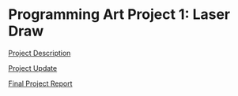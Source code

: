 # Programming Art Project 1: Laser Draw

[Project Description](Project1_Review1.pdf)

[Project Update](Project1_Review2.pdf)

[Final Project Report](https://docs.google.com/presentation/d/1y4DqJ1in_GEVT9iJeZPrlfsX9ti--r-qEekSD01dq1U/edit?usp=sharing)
